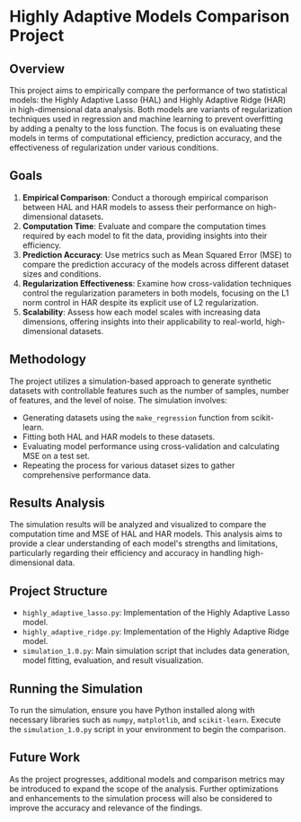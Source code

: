 # Highly Adaptive Models Comparison Project

## Overview

This project aims to empirically compare the performance of two statistical models: the Highly Adaptive Lasso (HAL) and Highly Adaptive Ridge (HAR) in high-dimensional data analysis. Both models are variants of regularization techniques used in regression and machine learning to prevent overfitting by adding a penalty to the loss function. The focus is on evaluating these models in terms of computational efficiency, prediction accuracy, and the effectiveness of regularization under various conditions.

## Goals

1. **Empirical Comparison**: Conduct a thorough empirical comparison between HAL and HAR models to assess their performance on high-dimensional datasets.
2. **Computation Time**: Evaluate and compare the computation times required by each model to fit the data, providing insights into their efficiency.
3. **Prediction Accuracy**: Use metrics such as Mean Squared Error (MSE) to compare the prediction accuracy of the models across different dataset sizes and conditions.
4. **Regularization Effectiveness**: Examine how cross-validation techniques control the regularization parameters in both models, focusing on the L1 norm control in HAR despite its explicit use of L2 regularization.
5. **Scalability**: Assess how each model scales with increasing data dimensions, offering insights into their applicability to real-world, high-dimensional datasets.

## Methodology

The project utilizes a simulation-based approach to generate synthetic datasets with controllable features such as the number of samples, number of features, and the level of noise. The simulation involves:

- Generating datasets using the `make_regression` function from scikit-learn.
- Fitting both HAL and HAR models to these datasets.
- Evaluating model performance using cross-validation and calculating MSE on a test set.
- Repeating the process for various dataset sizes to gather comprehensive performance data.

## Results Analysis

The simulation results will be analyzed and visualized to compare the computation time and MSE of HAL and HAR models. This analysis aims to provide a clear understanding of each model's strengths and limitations, particularly regarding their efficiency and accuracy in handling high-dimensional data.

## Project Structure

- `highly_adaptive_lasso.py`: Implementation of the Highly Adaptive Lasso model.
- `highly_adaptive_ridge.py`: Implementation of the Highly Adaptive Ridge model.
- `simulation_1.0.py`: Main simulation script that includes data generation, model fitting, evaluation, and result visualization.

## Running the Simulation

To run the simulation, ensure you have Python installed along with necessary libraries such as `numpy`, `matplotlib`, and `scikit-learn`. Execute the `simulation_1.0.py` script in your environment to begin the comparison.

## Future Work

As the project progresses, additional models and comparison metrics may be introduced to expand the scope of the analysis. Further optimizations and enhancements to the simulation process will also be considered to improve the accuracy and relevance of the findings.
